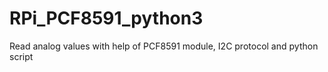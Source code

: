 # RPi_PCF8591_python3
Read analog values with help of PCF8591 module, I2C protocol and python script

